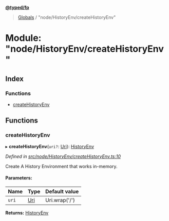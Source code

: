 **[@typed/fp](../README.md)**

> [Globals](../globals.md) / "node/HistoryEnv/createHistoryEnv"

# Module: "node/HistoryEnv/createHistoryEnv"

## Index

### Functions

* [createHistoryEnv](_node_historyenv_createhistoryenv_.md#createhistoryenv)

## Functions

### createHistoryEnv

▸ **createHistoryEnv**(`uri?`: [Uri](_uri_exports_.uri.md)): [HistoryEnv](../interfaces/_history_historyenv_.historyenv.md)

*Defined in [src/node/HistoryEnv/createHistoryEnv.ts:10](https://github.com/TylorS/typed-fp/blob/8639976/src/node/HistoryEnv/createHistoryEnv.ts#L10)*

Create A History Environment that works in-memory.

#### Parameters:

Name | Type | Default value |
------ | ------ | ------ |
`uri` | [Uri](_uri_exports_.uri.md) | Uri.wrap('/') |

**Returns:** [HistoryEnv](../interfaces/_history_historyenv_.historyenv.md)
